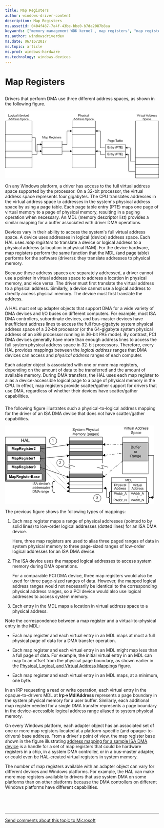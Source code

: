 ```yaml
---
title: Map Registers
author: windows-driver-content
description: Map Registers
ms.assetid: 0404f487-7a4f-43be-bbe0-b7da2087b8aa
keywords: ["memory management WDK kernel , map registers", "map registers WDK kernel", "virtual address space mappings WDK kernel", "logical address space mappings WDK kernel", "physical address space mappings WDK kernel", "mapping memory", "address space mappings WDK kernel", "scatter/gather capabilities WDK kernel", "translating address space WDK kernel", "memory management WDK kernel , mapping addresses"]
ms.author: windowsdriverdev
ms.date: 06/16/2017
ms.topic: article
ms.prod: windows-hardware
ms.technology: windows-devices
---
```


# Map Registers


## <a href="" id="physical-logical-and-virtual-address-mappings"></a>


Drivers that perform DMA use three different address spaces, as shown in the following figure.

![diagram illustrating logical, physical, and virtual address mappings](images/3addrspc.png)

On any Windows platform, a driver has access to the full virtual address space supported by the processor. On a 32-bit processor, the virtual address space represents four gigabytes. The CPU translates addresses in the virtual address space to addresses in the system's physical address space by using a page table. Each page table entry (PTE) maps one page of virtual memory to a page of physical memory, resulting in a paging operation when necessary. An MDL (memory descriptor list) provides a similar mapping for a buffer associated with driver DMA operations.

Devices vary in their ability to access the system's full virtual address space. A device uses addresses in logical (device) address space. Each HAL uses *map registers* to translate a device or logical address to a physical address (a location in physical RAM). For the device hardware, map registers perform the same function that the MDL (and page table) performs for the software (drivers): they translate addresses to physical memory.

Because these address spaces are separately addressed, a driver cannot use a pointer in virtual address space to address a location in physical memory, and vice versa. The driver must first translate the virtual address to a physical address. Similarly, a device cannot use a logical address to directly access physical memory. The device must first translate the address.

A HAL must set up adapter objects that support DMA for a wide variety of DMA devices and I/O buses on different computers. For example, most ISA DMA controllers, subordinate devices, and bus-master devices have insufficient address lines to access the full four-gigabyte system physical address space of a 32-bit processor (or the 64-gigabyte system physical address of an x86 processor running in 36-bit PAE mode). By contrast, PCI DMA devices generally have more than enough address lines to access the full system physical address space in 32-bit processors. Therefore, every HAL provides mappings between the *logical address* ranges that DMA devices can access and *physical address* ranges of each computer.

Each adapter object is associated with one or more map registers, depending on the amount of data to be transferred and the amount of available memory. During DMA transfers, the HAL uses each map register to alias a device-accessible logical page to a page of physical memory in the CPU. In effect, map registers provide scatter/gather support for drivers that use DMA, regardless of whether their devices have scatter/gather capabilities.

### <a href="" id="address-mapping-for-a-sample-isa-dma-device"></a>

The following figure illustrates such a physical-to-logical address mapping for the driver of an ISA DMA device that does not have scatter/gather capabilities.

![address mapping for a sample isa dma device](images/3dmapreg.png)

The previous figure shows the following types of mappings:

1.  Each map register maps a range of physical addresses (pointed to by solid lines) to low-order logical addresses (dotted lines) for an ISA DMA device.

    Here, three map registers are used to alias three paged ranges of data in system physical memory to three page-sized ranges of low-order logical addresses for an ISA DMA device.

2.  The ISA device uses the mapped logical addresses to access system memory during DMA operations.

    For a comparable PCI DMA device, three map registers would also be used for three page-sized ranges of data. However, the mapped logical address ranges would not necessarily be identical to the corresponding physical address ranges, so a PCI device would also use logical addresses to access system memory.

3.  Each entry in the MDL maps a location in virtual address space to a physical address.

Note the correspondence between a map register and a virtual-to-physical entry in the MDL:

-   Each map register and each virtual entry in an MDL maps at most a full physical page of data for a DMA transfer operation.

-   Each map register and each virtual entry in an MDL might map less than a full page of data. For example, the initial virtual entry in an MDL can map to an offset from the physical page boundary, as shown earlier in the [Physical, Logical, and Virtual Address Mappings](#physical-logical-and-virtual-address-mappings) figure.

-   Each map register and each virtual entry in an MDL maps, at a minimum, one byte.

In an IRP requesting a read or write operation, each virtual entry in the opaque-to-drivers MDL at **Irp-&gt;MdlAddress** represents a page boundary in the system physical memory for a user buffer. Similarly, each additional map register needed for a single DMA transfer represents a page boundary in the device-accessible logical address range aliased to system physical memory.

On every Windows platform, each adapter object has an associated set of one or more map registers located at a platform-specific (and opaque-to-drivers) base address. From a driver's point of view, the map register base shown in the figure illustrating [address mapping for a sample ISA DMA device](#address-mapping-for-a-sample-isa-dma-device) is a handle for a set of map registers that could be hardware registers in a chip, in a system DMA controller, or in a bus-master adapter, or could even be HAL-created virtual registers in system memory.

The number of map registers available with an adapter object can vary for different devices and Windows platforms. For example, the HAL can make more map registers available to drivers that use system DMA on some platforms than on other platforms because the DMA controllers on different Windows platforms have different capabilities.

 

 


--------------------
[Send comments about this topic to Microsoft](mailto:wsddocfb@microsoft.com?subject=Documentation%20feedback%20%5Bkernel\kernel%5D:%20Map%20Registers%20%20RELEASE:%20%286/14/2017%29&body=%0A%0APRIVACY%20STATEMENT%0A%0AWe%20use%20your%20feedback%20to%20improve%20the%20documentation.%20We%20don't%20use%20your%20email%20address%20for%20any%20other%20purpose,%20and%20we'll%20remove%20your%20email%20address%20from%20our%20system%20after%20the%20issue%20that%20you're%20reporting%20is%20fixed.%20While%20we're%20working%20to%20fix%20this%20issue,%20we%20might%20send%20you%20an%20email%20message%20to%20ask%20for%20more%20info.%20Later,%20we%20might%20also%20send%20you%20an%20email%20message%20to%20let%20you%20know%20that%20we've%20addressed%20your%20feedback.%0A%0AFor%20more%20info%20about%20Microsoft's%20privacy%20policy,%20see%20http://privacy.microsoft.com/default.aspx. "Send comments about this topic to Microsoft")


